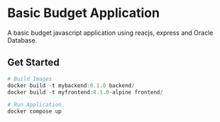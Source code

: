 # Basic Budget Application
A basic budget javascript application using reacjs, express and Oracle Database.

## Get Started

``` powershell
# Build Images
docker build -t mybackend:0.1.0 backend/
docker build -t myfrontend:0.1.0-alpine frontend/

# Run Application
docker compose up
```